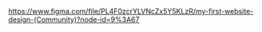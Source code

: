 https://www.figma.com/file/PL4F0zcrYLVNcZx5Y5KLzR/my-first-website-design-(Community)?node-id=9%3A67
